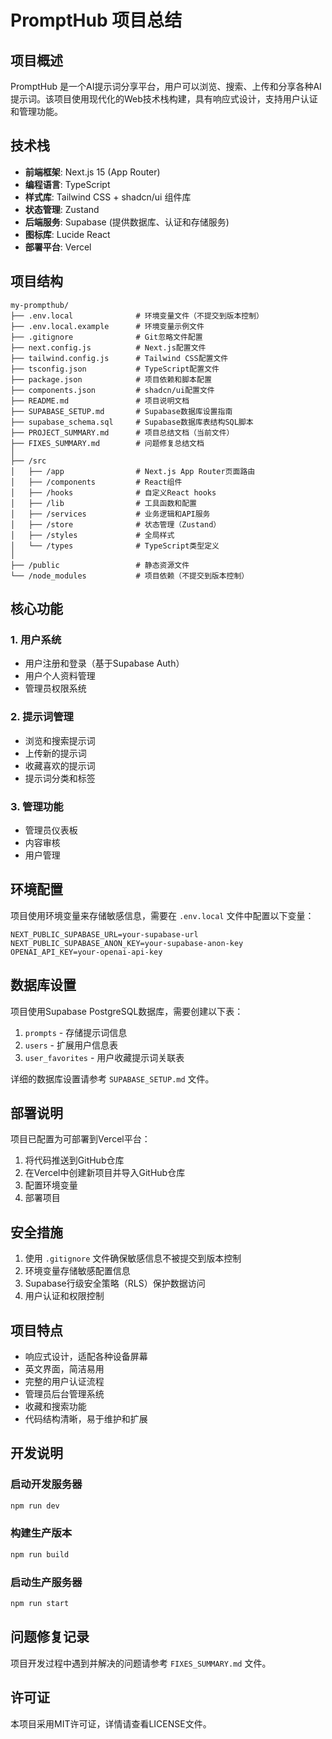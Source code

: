 # PromptHub 项目总结

## 项目概述

PromptHub 是一个AI提示词分享平台，用户可以浏览、搜索、上传和分享各种AI提示词。该项目使用现代化的Web技术栈构建，具有响应式设计，支持用户认证和管理功能。

## 技术栈

- **前端框架**: Next.js 15 (App Router)
- **编程语言**: TypeScript
- **样式库**: Tailwind CSS + shadcn/ui 组件库
- **状态管理**: Zustand
- **后端服务**: Supabase (提供数据库、认证和存储服务)
- **图标库**: Lucide React
- **部署平台**: Vercel

## 项目结构

```
my-prompthub/
├── .env.local              # 环境变量文件（不提交到版本控制）
├── .env.local.example      # 环境变量示例文件
├── .gitignore              # Git忽略文件配置
├── next.config.js          # Next.js配置文件
├── tailwind.config.js      # Tailwind CSS配置文件
├── tsconfig.json           # TypeScript配置文件
├── package.json            # 项目依赖和脚本配置
├── components.json         # shadcn/ui配置文件
├── README.md               # 项目说明文档
├── SUPABASE_SETUP.md       # Supabase数据库设置指南
├── supabase_schema.sql     # Supabase数据库表结构SQL脚本
├── PROJECT_SUMMARY.md      # 项目总结文档（当前文件）
├── FIXES_SUMMARY.md        # 问题修复总结文档
│
├── /src
│   ├── /app                # Next.js App Router页面路由
│   ├── /components         # React组件
│   ├── /hooks              # 自定义React hooks
│   ├── /lib                # 工具函数和配置
│   ├── /services           # 业务逻辑和API服务
│   ├── /store              # 状态管理（Zustand）
│   ├── /styles             # 全局样式
│   └── /types              # TypeScript类型定义
│
├── /public                 # 静态资源文件
└── /node_modules           # 项目依赖（不提交到版本控制）
```

## 核心功能

### 1. 用户系统
- 用户注册和登录（基于Supabase Auth）
- 用户个人资料管理
- 管理员权限系统

### 2. 提示词管理
- 浏览和搜索提示词
- 上传新的提示词
- 收藏喜欢的提示词
- 提示词分类和标签

### 3. 管理功能
- 管理员仪表板
- 内容审核
- 用户管理

## 环境配置

项目使用环境变量来存储敏感信息，需要在 `.env.local` 文件中配置以下变量：

```env
NEXT_PUBLIC_SUPABASE_URL=your-supabase-url
NEXT_PUBLIC_SUPABASE_ANON_KEY=your-supabase-anon-key
OPENAI_API_KEY=your-openai-api-key
```

## 数据库设置

项目使用Supabase PostgreSQL数据库，需要创建以下表：

1. `prompts` - 存储提示词信息
2. `users` - 扩展用户信息表
3. `user_favorites` - 用户收藏提示词关联表

详细的数据库设置请参考 `SUPABASE_SETUP.md` 文件。

## 部署说明

项目已配置为可部署到Vercel平台：

1. 将代码推送到GitHub仓库
2. 在Vercel中创建新项目并导入GitHub仓库
3. 配置环境变量
4. 部署项目

## 安全措施

1. 使用 `.gitignore` 文件确保敏感信息不被提交到版本控制
2. 环境变量存储敏感配置信息
3. Supabase行级安全策略（RLS）保护数据访问
4. 用户认证和权限控制

## 项目特点

- 响应式设计，适配各种设备屏幕
- 英文界面，简洁易用
- 完整的用户认证流程
- 管理员后台管理系统
- 收藏和搜索功能
- 代码结构清晰，易于维护和扩展

## 开发说明

### 启动开发服务器
```bash
npm run dev
```

### 构建生产版本
```bash
npm run build
```

### 启动生产服务器
```bash
npm run start
```

## 问题修复记录

项目开发过程中遇到并解决的问题请参考 `FIXES_SUMMARY.md` 文件。

## 许可证

本项目采用MIT许可证，详情请查看LICENSE文件。
